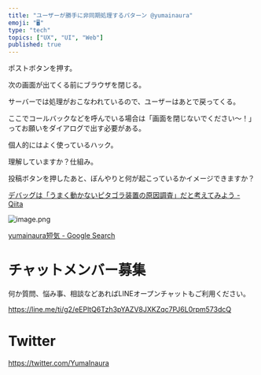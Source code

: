```yaml
---
title: "ユーザーが勝手に非同期処理するパターン @yumainaura"
emoji: "🖥"
type: "tech"
topics: ["UX", "UI", "Web"]
published: true
---
```


ポストボタンを押す。

次の画面が出てくる前にブラウザを閉じる。

サーバーでは処理がおこなわれているので、ユーザーはあとで戻ってくる。

ここでコールバックなどを呼んでいる場合は「画面を閉じないでください〜！」ってお願いをダイアログで出す必要がある。

個人的にはよく使っているハック。

理解していますか？仕組み。

投稿ボタンを押したあと、ぼんやりと何が起こっているかイメージできますか？

[デバッグは「うまく動かないピタゴラ装置の原因調査」だと考えてみよう - Qiita](https://qiita.com/jnchito/items/e4b75ff2c3eeccfffec1)

![image.png](https://qiita-image-store.s3.amazonaws.com/0/89618/ba3d6e99-e86f-d211-df7c-b4d8fe8fc84a.png)


[yumainaura短気 - Google Search](https://www.google.com/search?q=yumainaura%E7%9F%AD%E6%B0%97&oq=yumainaura%E7%9F%AD%E6%B0%97&aqs=chrome..69i57.3005j0j7&sourceid=chrome&ie=UTF-8)








<!-- Update From Qiita API -->

# チャットメンバー募集


何か質問、悩み事、相談などあればLINEオープンチャットもご利用ください。

https://line.me/ti/g2/eEPltQ6Tzh3pYAZV8JXKZqc7PJ6L0rpm573dcQ





# Twitter


https://twitter.com/YumaInaura


<!-- Update From Qiita API -->


